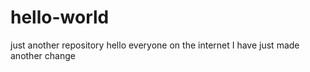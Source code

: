 # hello-world
just another repository hello everyone on the internet
I have just made another change
